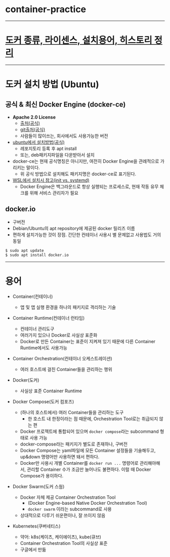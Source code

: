 # container-practice

---
# [도커 종류, 라이센스, 설치용어, 히스토리 정리](https://github.com/YunanJeong/docker-practice/blob/main/docker_license_history.md)

---
# 도커 설치 방법 (Ubuntu)
## 공식 & 최신 Docker Engine (docker-ce)
- **Apache 2.0 License**
	- [출처(공식)](https://docs.docker.com/engine/#licensing)
	- [git출처(공식)](https://github.com/moby/moby/blob/master/LICENSE)
	- 사람들이 많이쓰는, 회사에서도 사용가능한 버전
- [ubuntu에서 설치방법(공식)](https://docs.docker.com/engine/install/ubuntu/)
	- 레포지토리 등록 후 apt install
	- 또는, deb패키지파일을 다운받아서 설치
- docker-ce는 현재 공식명칭은 아니지만, 여전히 Docker Engine을 관례적으로 가리키는 말이다.
	- 위 공식 방법으로 설치해도 패키지명은 docker-ce로 표기된다.
- [WSL에서 설치시 참고(init vs. systemd)](https://github.com/YunanJeong/linux-tips/blob/main/wsl-service-init-vs.systemd/README.md)
	- Docker Engine은 백그라운드로 항상 실행되는 프로세스로, 현재 작동 유무 체크를 위해 서비스 관리자가 필요

## docker.io
- 구버전
- Debian/Ubuntu의 apt repository에 제공된 docker 릴리즈 이름
- 편하게 설치가능한 것이 장점. 간단한 컨테이너 사용시 별 문제없고 사용법도 거의 동일
```
$ sudo apt update
$ sudo apt install docker.io
```

---
# 용어
- Container(컨테이너)
	- 앱 및 앱 실행 환경을 하나의 패키지로 격리하는 기술
- Container Runtime(컨테이너 런타임)
	- 컨테이너 관리도구
	- 여러가지 있으나 Docker로 사실상 표준화
	- Docker로 만든 Container는 표준이 지켜져 있기 때문에 다른 Container Runtime에서도 사용가능
- Container Orchestration(컨테이너 오케스트레이션)
	- 여러 호스트에 걸친 Container들을 관리하는 행위

- Docker(도커)
	- 사실상 표준 Container Runtime
- Docker Compose(도커 컴포즈)
	- (하나의 호스트에서) 여러 Container들을 관리하는 도구
		- 한 호스트 내 한정이라는 점 때문에, Orchestration Tool로는 취급되지 않는 편
	- Docker 프로젝트에 통합되어 있으며 `docker compose`라는 subcommand 형태로 사용 가능
	- docker-compose라는 패키지가 별도로 존재하나, 구버전
	- Docker Compose는 yaml파일에 모든 Container 설정들을 기술해두고, up&down 명령어만 사용하면 돼서 편하다.
	- Docker만 사용시 개별 Container를 `docker run ...` 명령어로 관리해야해서, 관리할 Container 수가 조금만 늘어나도 불편하다. 이럴 때 Docker Compose가 용이하다.

- Docker Swarm(도커 스웜)
	- Docker 자체 제공 Container Orchestration Tool
		- (Docker Engine-based Native Docker Orchestration Tool)
		- `docker swarm` 이라는 subcommand로 사용
	- 상대적으로 다루기 쉬운편이나, 잘 쓰이지 않음
- Kubernetes(쿠버네티스)
	- 약어: k8s(케이츠, 케이에이츠), kube(큐브)
	- Container Orchestration Tool의 사실상 표준
	- 구글에서 만듦






